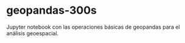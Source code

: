 # geopandas-300s
Jupyter notebook con las operaciones básicas de geopandas para el análisis geoespacial.
